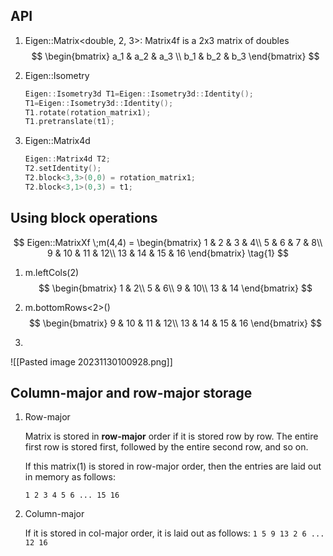 ## API
1. Eigen::Matrix<double, 2, 3>: Matrix4f is a 2x3 matrix of doubles
$$
\begin{bmatrix}
a_1 & a_2 & a_3 \\
b_1 & b_2 & b_3
\end{bmatrix}
$$
2. Eigen::Isometry

   ```c++
   Eigen::Isometry3d T1=Eigen::Isometry3d::Identity();
   T1=Eigen::Isometry3d::Identity();
   T1.rotate(rotation_matrix1);
   T1.pretranslate(t1);
   ```

3. Eigen::Matrix4d

   ```c++
   Eigen::Matrix4d T2;
   T2.setIdentity();
   T2.block<3,3>(0,0) = rotation_matrix1;
   T2.block<3,1>(0,3) = t1;
   ```

   

## Using block operations
$$
Eigen::MatrixXf \;m(4,4) = 
\begin{bmatrix}
1 & 2 & 3 & 4\\
5 & 6 & 7 & 8\\
9 & 10 & 11 & 12\\
13 & 14 & 15 & 16
\end{bmatrix} \tag{1}
$$
1. m.leftCols(2)
$$
\begin{bmatrix}
1 & 2\\
5 & 6\\
9 & 10\\
13 & 14
\end{bmatrix}
$$
2. m.bottomRows<2>()
   $$
   \begin{bmatrix}
   9 & 10 & 11 & 12\\
   13 & 14 & 15 & 16
   \end{bmatrix}
   $$

3. 
![[Pasted image 20231130100928.png]]
## Column-major and row-major storage

1. Row-major

   Matrix is stored in **row-major** order if it is stored row by row. The entire first row is stored first, followed by the entire second row, and so on.

   

   If this matrix(1) is stored in row-major order, then the entries are laid out in memory as follows:

   `1 2 3 4 5 6 ... 15 16`

2. Column-major

   If it is stored in col-major order,  it is laid out as follows: `1 5 9 13 2 6 ... 12 16`
